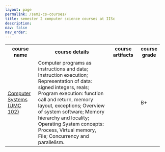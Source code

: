 ```yaml
---
layout: page
permalink: /sem2-cs-courses/
title: semester 2 computer science courses at IISc
description: 
nav: false
nav_order: 
---
```




<div class="news">
    <div class="table-responsive" style="max-height: 60vw">
      <table class="table table-sm table-borderless">
          <tr>
            <th scope="row" style="width: 20%">course name</th>
            <th scope="row" style="width: 50%">course details</th>
            <th scope="row" style="width: 20%">course artifacts</th>
            <th scope="row" style="width: 10%">course grade</th>
          </tr>
          <tr>
            <td><a class="news-title" href="https://btech-ug.iisc.ac.in/MathandComputing/course-details/">Computer Systems (UMC 102)</a></td>
            <td>
            Computer programs as instructions and data; Instruction execution; Representation of data: signed integers, reals; Program execution: function call and return, memory layout, exceptions; Overview of system software; Memory hierarchy and locality; Operating System concepts: Process, Virtual memory, File; Concurrency and parallelism.
            </td>
            <td></td>
            <td>B+</td>
          </tr>
      </table>
    </div>
</div>


